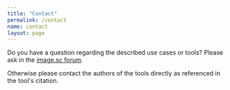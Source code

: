 ```yaml
---
title: "Contact"
permalink: /contact
name: contact
layout: page
---
```


Do you have a question regarding the described use cases or tools? Please ask in the [image.sc forum](https://forum.image.sc).

Otherwise please contact the authors of the tools directly as referenced in the tool's citation. 